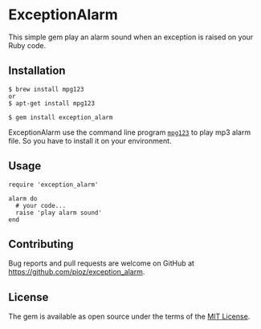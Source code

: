 # ExceptionAlarm

This simple gem play an alarm sound when an exception is raised on your Ruby
code.

## Installation

    $ brew install mpg123
    or
    $ apt-get install mpg123

    $ gem install exception_alarm

ExceptionAlarm use the command line program [`mpg123`](https://www.mpg123.de/)
to play mp3 alarm file. So you have to install it on your environment.

## Usage

    require 'exception_alarm'

    alarm do
      # your code...
      raise 'play alarm sound'
    end

## Contributing

Bug reports and pull requests are welcome on GitHub at https://github.com/pioz/exception_alarm.


## License

The gem is available as open source under the terms of the [MIT License](http://opensource.org/licenses/MIT).

